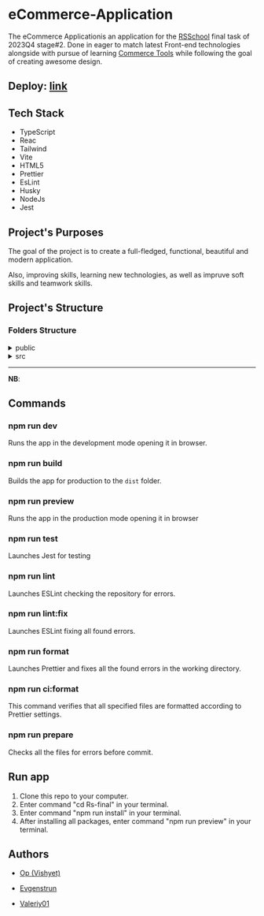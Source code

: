 # eCommerce-Application

The  eCommerce Applicationis an application for the [RSSchool](https://rs.school/) final task of 2023Q4 stage#2.
Done in eager to match latest Front-end technologies alongside with pursue of learning [Commerce Tools](https://commercetools.com/) while following the goal of creating awesome design.

## Deploy: [link](https://lover-flower.netlify.app/)

## Tech Stack

* TypeScript
* Reac
* Tailwind
* Vite
* HTML5
* Prettier
* EsLint
* Husky
* NodeJs
* Jest  

## Project's Purposes

The goal of the project is to create a full-fledged, functional, beautiful and modern application.


Also, improving skills, learning new technologies, as well as impruve soft skills and teamwork skills.

## Project's Structure

### Folders Structure

<details><summary>public</summary>

- assets (pics, icons, backgrounds, design references etc.)
- favicon
- fonts
</details>

<details><summary>src</summary>
  
<details><summary>api</summary></details> 
<details><summary>components</summary></details>
<details><summary>pages</summary></details>
<details><summary>router</summary></details>
<details><summary>services</summary></details>
<details><summary>tests</summary></details>
<details><summary>utils</summary></details>

- App.css
- App.tsx
- index.css
- main.tsx
</details>

</details>
<p></p>

---

**NB**:

## Commands

### npm run dev
Runs the app in the development mode opening it in browser.<br />

### npm run build
Builds the app for production to the `dist` folder.

### npm run preview
Runs the app in the production mode opening it in browser

### npm run test
Launches Jest for testing

### npm run lint
Launches ESLint checking the repository for errors.

### npm run lint:fix
Launches ESLint fixing all found errors.

### npm run format
Launches Prettier and fixes all the found errors in the working directory.

### npm run ci:format
This command verifies that all specified files are formatted according to Prettier settings.

### npm run prepare
Checks all the files for errors before commit.

## Run app

1. Clone this repo to your computer.
2. Enter command "cd Rs-final" in your terminal.
3. Enter command "npm run install" in your terminal.
4. After installing all packages, enter command "npm run preview" in your terminal.

## Authors

* [Op (Vishyet)](https://github.com/Visheyt)

  
* [Evgenstrun](https://github.com/jonyforest93)

  
* [Valeriy01](https://github.com/valeriyl01)
